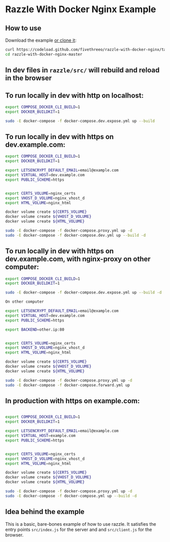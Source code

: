 # Razzle With Docker Nginx Example

## How to use
Download the example [or clone it](https://github.com/fivethreeo/razzle-with-docker-nginx.git):

```bash
curl https://codeload.github.com/fivethreeo/razzle-with-docker-nginx/tar.gz/master | tar -xz razzle-with-docker-nginx-master
cd razzle-with-docker-nginx-master
```
## In dev files in `razzle/src/` will rebuild and reload in the browser

## To run locally in dev with http on localhost:

```bash
export COMPOSE_DOCKER_CLI_BUILD=1
export DOCKER_BUILDKIT=1

sudo -E docker-compose -f docker-compose.dev.expose.yml up --build
```

## To run locally in dev with https on dev.example.com:

```bash
export COMPOSE_DOCKER_CLI_BUILD=1
export DOCKER_BUILDKIT=1

export LETSENCRYPT_DEFAULT_EMAIL=email@example.com
export VIRTUAL_HOST=dev.example.com
export PUBLIC_SCHEME=https


export CERTS_VOLUME=nginx_certs
export VHOST_D_VOLUME=nginx_vhost_d
export HTML_VOLUME=nginx_html

docker volume create ${CERTS_VOLUME}
docker volume create ${VHOST_D_VOLUME}
docker volume create ${HTML_VOLUME}

sudo -E docker-compose -f docker-compose.proxy.yml up -d
sudo -E docker-compose -f docker-compose.dev.yml up --build -d
```


## To run locally in dev with https on dev.example.com, with nginx-proxy on other computer:

```bash
export COMPOSE_DOCKER_CLI_BUILD=1
export DOCKER_BUILDKIT=1

sudo -E docker-compose -f docker-compose.dev.expose.yml up --build -d

On other computer

export LETSENCRYPT_DEFAULT_EMAIL=email@example.com
export VIRTUAL_HOST=dev.example.com
export PUBLIC_SCHEME=https

export BACKEND=other.ip:80


export CERTS_VOLUME=nginx_certs
export VHOST_D_VOLUME=nginx_vhost_d
export HTML_VOLUME=nginx_html

docker volume create ${CERTS_VOLUME}
docker volume create ${VHOST_D_VOLUME}
docker volume create ${HTML_VOLUME}

sudo -E docker-compose -f docker-compose.proxy.yml up -d
sudo -E docker-compose -f docker-compose.forward.yml up

```

## In production with https on example.com:

```bash

export COMPOSE_DOCKER_CLI_BUILD=1
export DOCKER_BUILDKIT=1

export LETSENCRYPT_DEFAULT_EMAIL=email@example.com
export VIRTUAL_HOST=example.com
export PUBLIC_SCHEME=https


export CERTS_VOLUME=nginx_certs
export VHOST_D_VOLUME=nginx_vhost_d
export HTML_VOLUME=nginx_html

docker volume create ${CERTS_VOLUME}
docker volume create ${VHOST_D_VOLUME}
docker volume create ${HTML_VOLUME}

sudo -E docker-compose -f docker-compose.proxy.yml up -d
sudo -E docker-compose -f docker-compose.yml up --build -d
```

## Idea behind the example
This is a basic, bare-bones example of how to use razzle. It satisfies the entry points
`src/index.js` for the server and and `src/client.js` for the browser.
